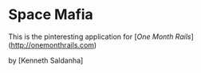 # Space Mafia

This is the pinteresting application for
[*One Month Rails*] (http://onemonthrails.com)

by [Kenneth Saldanha]
